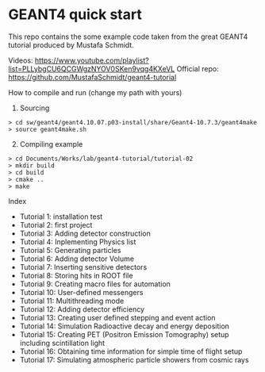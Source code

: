 # GEANT4 quick start

This repo contains the some example code taken from the great GEANT4 tutorial produced by Mustafa Schmidt. 

Videos: https://www.youtube.com/playlist?list=PLLybgCU6QCGWgzNYOV0SKen9vqg4KXeVL
Official repo: https://github.com/MustafaSchmidt/geant4-tutorial

How to compile and run (change my path with yours)
1. Sourcing
```
> cd sw/geant4/geant4.10.07.p03-install/share/Geant4-10.7.3/geant4make
> source geant4make.sh
```
2. Compiling example
```
> cd Documents/Works/lab/geant4-tutorial/tutorial-02
> mkdir build
> cd build
> cmake ..
> make
```

Index
* Tutorial 1: installation test
* Tutorial 2: first project
* Tutorial 3: Adding detector construction
* Tutorial 4: Inplementing Physics list
* Tutorial 5: Generating particles
* Tutorial 6: Adding detector Volume
* Tutorial 7: Inserting sensitive detectors
* Tutorial 8: Storing hits in ROOT file
* Tutorial 9: Creating macro files for automation
* Tutorial 10: User-defined messengers
* Tutorial 11: Multithreading mode
* Tutorial 12: Adding detector efficiency
* Tutorial 13: Creating user defined stepping and event action
* Tutorial 14: Simulation Radioactive decay and energy deposition
* Tutorial 15: Creating PET (Positron Emission Tomography) setup including scintillation light
* Tutorial 16: Obtaining time information for simple time of flight setup 
* Tutorial 17: Simulating atmospheric particle showers from cosmic rays
